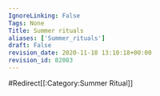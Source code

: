```yaml
---
IgnoreLinking: False
Tags: None
Title: Summer rituals
aliases: ['Summer_rituals']
draft: False
revision_date: 2020-11-18 13:10:18+00:00
revision_id: 82083
---
```


#Redirect[[:Category:Summer Ritual]]